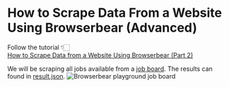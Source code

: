 # How to Scrape Data From a Website Using Browserbear (Advanced)

Follow the tutorial 👇🏻 <br>
[How to Scrape Data from a Website Using Browserbear (Part 2)](https://www.browserbear.com/blog/how-to-scrape-data-from-a-website-using-browserbear-part-2/)

We will be scraping all jobs available from a [job board](https://playground.browserbear.com/jobs/). The results can found in [result.json](https://github.com/joxyloo/browserbear-save-strucured-data-simple/blob/master/result.json).
![Browserbear playground job board](https://d33wubrfki0l68.cloudfront.net/bbb875561a8ba01d9c011e59f203f24040c4ba73/0a29c/images/ghost/2023-02-15-how-to-scrape-data-from-a-website-using-browserbear-part-1/0.png "Browserbear playground job board")
